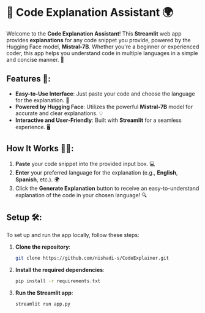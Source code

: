 # 📝 Code Explanation Assistant 🌍

Welcome to the **Code Explanation Assistant**! This **Streamlit** web app provides **explanations** for any code snippet you provide, powered by the Hugging Face model, **Mistral-7B**. Whether you're a beginner or experienced coder, this app helps you understand code in multiple languages in a simple and concise manner. 🚀

## Features 🎯:
- **Easy-to-Use Interface**: Just paste your code and choose the language for the explanation. 🤖
- **Powered by Hugging Face**: Utilizes the powerful **Mistral-7B** model for accurate and clear explanations. 💡
- **Interactive and User-Friendly**: Built with **Streamlit** for a seamless experience. 🖥️

## How It Works 🧑‍💻:
1. **Paste** your code snippet into the provided input box. 💻
2. **Enter** your preferred language for the explanation (e.g., **English**, **Spanish**, etc.). 🌍
3. Click the **Generate Explanation** button to receive an easy-to-understand explanation of the code in your chosen language! 🔍

## Setup 🛠️:
To set up and run the app locally, follow these steps:

1. **Clone the repository**:
   ```bash
   git clone https://github.com/nishadi-s/CodeExplainer.git
2. **Install the required dependencies**:
   ```bash
   pip install -r requirements.txt
3. **Run the Streamlit app**:
   ```bashhttps://github.com/RajeshMohanakumran/Code_Explainer.git
   streamlit run app.py
   
